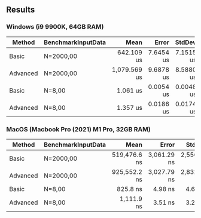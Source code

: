 ## Results
### Windows (i9 9900K, 64GB RAM)
| Method   | BenchmarkInputData |         Mean |     Error |    StdDev |    Gen0 |    Gen1 |    Gen2 | Allocated |
|----------|--------------------|-------------:|----------:|----------:|--------:|--------:|--------:|----------:|
| Basic    | N=2000,00          |   642.109 us | 7.6454 us | 7.1515 us | 41.0156 | 41.0156 | 41.0156 |  322710 B |
| Advanced | N=2000,00          | 1,079.569 us | 9.6878 us | 8.5880 us | 17.5781 |  3.9063 |       - |  154329 B |
| Basic    | N=8,00             |     1.061 us | 0.0054 us | 0.0048 us |  0.0992 |       - |       - |     840 B |
| Advanced | N=8,00             |     1.357 us | 0.0186 us | 0.0174 us |  0.0381 |       - |       - |     320 B |

### MacOS (Macbook Pro (2021) M1 Pro, 32GB RAM)
| Method   | BenchmarkInputData |         Mean |       Error |      StdDev |     Gen0 |     Gen1 |    Gen2 | Allocated |
|----------|--------------------|-------------:|------------:|------------:|---------:|---------:|--------:|----------:|
| Basic    | N=2000,00          | 519,476.6 ns | 3,061.29 ns | 2,556.32 ns | 200.1953 | 200.1953 | 34.1797 |  322730 B |
| Advanced | N=2000,00          | 925,552.2 ns | 3,027.79 ns | 2,832.20 ns |  23.4375 |   0.9766 |       - |  154329 B |
| Basic    | N=8,00             |     825.8 ns |     4.98 ns |     4.65 ns |   0.1335 |   0.0010 |       - |     840 B |
| Advanced | N=8,00             |   1,111.9 ns |     3.51 ns |     3.29 ns |   0.0496 |   0.0019 |       - |     320 B |
